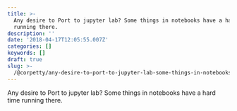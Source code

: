 ```yaml
---
title: >-
  Any desire to Port to jupyter lab? Some things in notebooks have a hard time
  running there.
description: ''
date: '2018-04-17T12:05:55.007Z'
categories: []
keywords: []
draft: true
slug: >-
  /@corpetty/any-desire-to-port-to-jupyter-lab-some-things-in-notebooks-have-a-hard-time-running-there-6b668ed91f9
---
```


Any desire to Port to jupyter lab? Some things in notebooks have a hard time running there.
